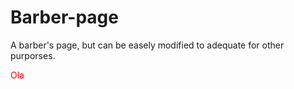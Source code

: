 # Barber-page
A barber's page, but can be easely modified to adequate for other purporses.

<span style="color: red">Ola</span>
